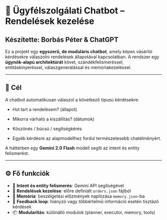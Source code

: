 # 💬 Ügyfélszolgálati Chatbot – Rendelések kezelése

## Készítette: Borbás Péter & ChatGPT

Ez a projekt egy **egyszerű, de moduláris chatbot**, amely képes vásárlói kérdésekre válaszolni rendelések állapotával kapcsolatban. A rendszer egy **ügynök-alapú architektúrát** követ, szándékfelismeréssel, entitáskinyeréssel, válaszgenerálással és memóriakezeléssel.

---

## 🎯 Cél

A chatbot automatikusan válaszol a következő típusú kérdésekre:

- Hol tart a rendelésem? (állapot)
- Mikorra várható a kiszállítás? (dátumok)
- Köszönés / búcsú / segítségkérés

- Egyéb kérdésre az alapmodellhez fordul természetesebb chatélményért.

A háttérben egy **Gemini 2.0 Flash** modell segíti az intent és entity felismerést.

---

## ⚙️ Fő funkciók

- 🧠 **Intent és entity felismerés**: Gemini API segítségével
- 📁 **Rendelések kezelése**: előre definiált `orders.json` fájlból
- 🪪 **Memória**: beszélgetési előzmények naplózása `memory.json`-ba
- 🔁 **Feedback loop**: hiányzó vagy többértelmű információ esetén tisztázó kérdések
- 📦 **Modularitás**: különálló modulok (planner, executor, memory, tools)



